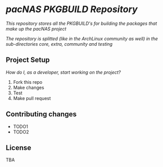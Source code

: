 # _pacNAS PKGBUILD Repository_

_This repository stores all the PKGBUILD's for building the packages that make
up the pacNAS project_

_The repository is splitted (like in the ArchLinux community as well) in the
sub-directories core, extra, community and testing_

## Project Setup

_How do I, as a developer, start working on the project?_ 

1. Fork this repo
2. Make changes
3. Test
4. Make pull request

## Contributing changes

- TODO1
- TODO2

## License

TBA
